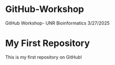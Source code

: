 # GitHub-Workshop
GitHub Workshop- UNR Bioinformatics 3/27/2025
# My First Repository

This is my first repository on GitHub!
